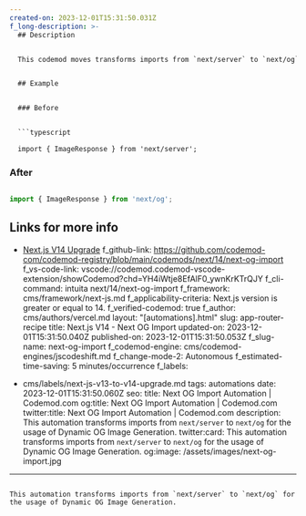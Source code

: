 ```yaml
---
created-on: 2023-12-01T15:31:50.031Z
f_long-description: >-
  ## Description


  This codemod moves transforms imports from `next/server` to `next/og` for usage of [Dynamic OG Image Generation](https://nextjs.org/docs/app/building-your-application/optimizing/metadata#dynamic-image-generation).


  ## Example


  ### Before


  ```typescript

  import { ImageResponse } from 'next/server';

  ```


  ### After


  ```typescript

  import { ImageResponse } from 'next/og';

  ```


  ## Links for more info


  * [Next.js V14 Upgrade](https://nextjs.org/docs/pages/building-your-application/upgrading/version-14)
f_github-link: https://github.com/codemod-com/codemod-registry/blob/main/codemods/next/14/next-og-import
f_vs-code-link: vscode://codemod.codemod-vscode-extension/showCodemod?chd=YH4iWtje8EfAlF0_ywnKrKTrQJY
f_cli-command: intuita next/14/next-og-import
f_framework: cms/framework/next-js.md
f_applicability-criteria: Next.js version is greater or equal to 14.
f_verified-codemod: true
f_author: cms/authors/vercel.md
layout: "[automations].html"
slug: app-router-recipe
title: Next.js V14 - Next OG Import
updated-on: 2023-12-01T15:31:50.040Z
published-on: 2023-12-01T15:31:50.053Z
f_slug-name: next-og-import
f_codemod-engine: cms/codemod-engines/jscodeshift.md
f_change-mode-2: Autonomous
f_estimated-time-saving: 5 minutes/occurrence
f_labels:
  - cms/labels/next-js-v13-to-v14-upgrade.md
tags: automations
date: 2023-12-01T15:31:50.060Z
seo:
  title: Next OG Import Automation | Codemod.com
  og:title: Next OG Import Automation | Codemod.com
  twitter:title: Next OG Import Automation | Codemod.com
  description: This automation transforms imports from `next/server` to `next/og`
    for the usage of Dynamic OG Image Generation.
  twitter:card: This automation transforms imports from `next/server` to `next/og`
    for the usage of Dynamic OG Image Generation.
  og:image: /assets/images/next-og-import.jpg
---
```

This automation transforms imports from `next/server` to `next/og` for the usage of Dynamic OG Image Generation.